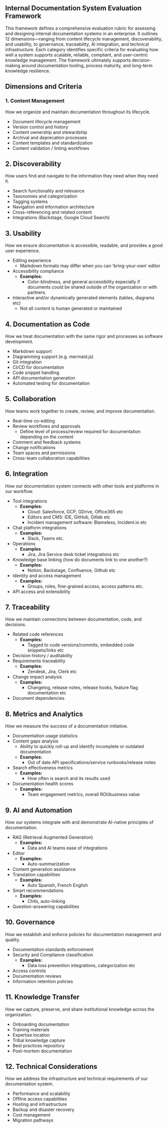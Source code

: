 ## Internal Documentation System Evaluation Framework
This framework defines a comprehensive evaluation rubric for assessing and designing internal documentation systems in an enterprise. It outlines 12 dimensions—ranging from content lifecycle management, discoverability, and usability, to governance, traceability, AI integration, and technical infrastructure. Each category identifies specific criteria for evaluating how well a system supports scalable, reliable, compliant, and user-centric knowledge management. The framework ultimately supports decision-making around documentation tooling, process maturity, and long-term knowledge resilience.

## Dimensions and Criteria

### 1\. Content Management

How we organize and maintain documentation throughout its lifecycle.

* Document lifecycle management  
* Version control and history  
* Content ownership and stewardship  
* Archival and deprecation processes  
* Content templates and standardization  
* Content validation / linting workflows

## 2\. Discoverability

How users find and navigate to the information they need when they need it.

* Search functionality and relevance  
* Taxonomies and categorization  
* Tagging systems  
* Navigation and information architecture  
* Cross-referencing and related content  
* Integrations (Backstage, Google Cloud Search)

## 3\. Usability

How we ensure documentation is accessible, readable, and provides a good user experience.

* Editing experience  
  * Markdown formats may differ when you can ‘bring-your-own’ editor  
* Accessibility compliance  
  * **Examples:**  
    * Color-blindness, and general accessibility especially if documents could be shared outside of the organization or with partners.  
* Interactive and/or dynamically generated elements (tables, diagrams etc)  
  * Not all content is human generated or maintained

## 4\. Documentation as Code

How we treat documentation with the same rigor and processes as software development.

* Markdown support  
* Diagramming support (e.g. mermaid.js)  
* Git integration  
* CI/CD for documentation  
* Code snippet handling  
* API documentation generation  
* Automated testing for documentation

## 5\. Collaboration

How teams work together to create, review, and improve documentation.

* Real-time co-editing  
* Review workflows and approvals  
  * Define level of process/review required for documentation depending on the content  
* Comment and feedback systems  
* Change notifications  
* Team spaces and permissions  
* Cross-team collaboration capabilities

## 6\. Integration

How our documentation system connects with other tools and platforms in our workflow.

* Tool integrations  
  * **Examples:**  
    * Cloud: Salesforce, GCP, GDrive, Office365 etc  
    * Editors and CMS: IDE, GitHub, Gitlab etc  
    * Incident management software: Blameless, Incident.io etc  
* Chat platform integrations  
  * **Examples:**  
    * Slack, Teams etc.  
* Operations  
  * **Examples**  
    * Jira, Jira Service desk ticket integrations etc  
* Knowledge base linking (how do documents link to one another?)  
  * **Examples:**  
    * Notion, Backstage, Confluence, Github etc  
* Identity and access management  
  * **Examples:**  
    * Groups, roles, fine-grained access, access patterns etc.  
* API access and extensibility

## 7\. Traceability

How we maintain connections between documentation, code, and decisions.

* Related code references  
  * **Examples:**  
    * Tagged to code versions/commits, embedded code snippets/links etc  
* Decision history / auditability  
* Requirements traceability  
  * **Examples:**  
    * Zendesk, Jira, Clerk etc  
* Change impact analysis  
  * **Examples:**  
    * Changelog, release notes, release hooks, feature flag documentation etc  
* Document dependencies

## 8\. Metrics and Analytics

How we measure the success of a documentation initiative.

* Documentation usage statistics  
* Content gaps analysis  
  * Ability to quickly roll-up and identify incomplete or outdated documentation  
  * **Examples:**  
    * Out of date API specifications/service runbooks/release notes  
* Search effectiveness metrics  
  * **Examples:**  
    * How often is search and its results used  
* Documentation health scores  
  * **Examples:**  
    * Team engagement metrics, overall ROI/business value

## 9\. AI and Automation

How our systems integrate with and demonstrate AI-native principles of documentation.

* RAG (Retrieval Augmented Generation)  
  * **Examples:**  
    * Data and AI teams ease of integrations  
* Editor  
  * **Examples:**  
    * Auto-summarization  
* Content generation assistance  
* Translation capabilities  
  * **Examples:**  
    * Auto Spanish, French English  
* Smart recommendations  
  * **Examples:**  
    * Chits, auto-linking  
* Question-answering capabilities

## 10\. Governance

How we establish and enforce policies for documentation management and quality.

* Documentation standards enforcement  
* Security and Compliance classification  
  * **Examples:**  
    * Data loss prevention integrations, categorization etc
* Access controls  
* Documentation reviews  
* Information retention policies

## 11\. Knowledge Transfer

How we capture, preserve, and share institutional knowledge across the organization.

* Onboarding documentation  
* Training materials  
* Expertise location  
* Tribal knowledge capture  
* Best practices repository  
* Post-mortem documentation

## 12\. Technical Considerations

How we address the infrastructure and technical requirements of our documentation system.

* Performance and scalability  
* Offline access capabilities  
* Hosting and infrastructure  
* Backup and disaster recovery  
* Cost management  
* Migration pathways
